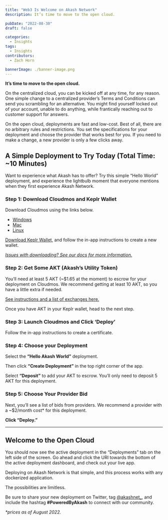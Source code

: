 ```yaml
---
title: "Web3 Is Welcome on Akash Network"
description: It’s time to move to the open cloud.

pubDate: "2022-08-30"
draft: false

categories:
  - Insights
tags:
  - Insights
contributors:
  - Zach Horn

bannerImage: ./banner-image.png
---
```


**It’s time to move to the open cloud.**

On the centralized cloud, you can be kicked off at any time, for any reason. One simple change to a centralized provider’s Terms and Conditions can send you scrambling for an alternative. You might find yourself locked out of your account, unable to do anything, while frantically reaching out to customer support for answers.

On the open cloud, deployments are fast and low-cost. Best of all, there are no arbitrary rules and restrictions. You set the specifications for your deployment and choose the provider that works best for you. If you need to make a change, a new provider is only a few clicks away.

## A Simple Deployment to Try Today (Total Time: ~10 Minutes)

Want to experience what Akash has to offer? Try this simple “Hello World” deployment, and experience the lightbulb moment that everyone mentions when they first experience Akash Network.

### Step 1: Download Cloudmos and Keplr Wallet

Download Cloudmos using the links below.

- [Windows](https://github.com/maxmaxlabs/cloudmos-deploy/releases/download/v0.15.0/Cloudmos-Deploy-0.15.0.exe)
- [Mac](https://github.com/maxmaxlabs/cloudmos-deploy/releases/download/v0.15.0/Cloudmos-Deploy-0.15.0.dmg)
- [Linux](https://github.com/maxmaxlabs/cloudmos-deploy/releases/download/v0.15.0/Cloudmos-Deploy-0.15.0.AppImage)

[Download Keplr Wallet](https://www.keplr.app/download), and follow the in-app instructions to create a new wallet.

[_Issues with downloading? See our docs for more information._](https://docs.akash.network/guides/deploy/cloudmos-deploy-installation?q=cloudmos)

### Step 2: Get Some AKT (Akash’s Utility Token)

You’ll need at least 5 AKT (~$1.65 at the moment) to escrow for your deployment on Cloudmos. We recommend getting at least 10 AKT, so you have a little extra if needed.

[See instructions and a list of exchanges here.](https://docs.akash.network/tokens-and-wallets/buy)

Once you have AKT in your Keplr wallet, head to the next step.

### Step 3: Launch Cloudmos and Click ‘Deploy’

Follow the in-app instructions to create a certificate.

### Step 4: Choose your Deployment

Select the **“Hello Akash World”** deployment.

Then click **“Create Deployment”** in the top right corner of the app.

Select **“Deposit”** to add your AKT to escrow. You’ll only need to deposit 5 AKT for this deployment.

### Step 5: Choose Your Provider Bid

Next, you’ll see a list of bids from providers. We recommend a provider with a ~$2/month cost\* for this deployment.

**Click “Deploy.”**

---

## Welcome to the Open Cloud

You should now see the active deployment in the “Deployments” tab on the left side of the screen. Go ahead and click the URI towards the bottom of the active deployment dashboard, and check out your live app.

Deploying on Akash Network is that simple, and this process works with any dockerized application.

The possibilities are limitless.

Be sure to share your new deployment on Twitter, tag [@akashnet\_](https://twitter.com/akashnet_), and include the hashtag **#PoweredByAkash** to connect with our community.

_\*prices as of August 2022._
